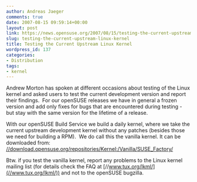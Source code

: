 ```yaml
---
author: Andreas Jaeger
comments: true
date: 2007-08-15 09:59:14+00:00
layout: post
link: https://news.opensuse.org/2007/08/15/testing-the-current-upstream-linux-kernel/
slug: testing-the-current-upstream-linux-kernel
title: Testing the Current Upstream Linux Kernel
wordpress_id: 137
categories:
- Distribution
tags:
- kernel
---
```


Andrew Morton has spoken at different occasions about testing of the Linux kernel and asked users to test the current development version and report their findings.  For our openSUSE releases we have in general a frozen version and add only fixes for bugs that are encountered during testing - but stay with the same version for the lifetime of a release.

With our openSUSE Build Service we build a daily kernel, where we take the current upstream development kernel without any patches (besides those we need for building a RPM).  We do call this the vanilla kernel. It can be downloaded from:
[//download.opensuse.org/repositories/Kernel:/Vanilla/SUSE_Factory/](//download.opensuse.org/repositories/Kernel:/Vanilla/SUSE_Factory/)

Btw. if you test the vanilla kernel, report any problems to the Linux kernel mailing list (for details check the FAQ at [//www.tux.org/lkml/](//www.tux.org/lkml/)) and not to the openSUSE bugzilla.
